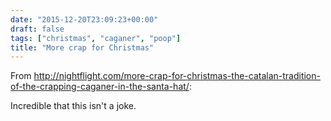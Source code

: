 ```yaml
---
date: "2015-12-20T23:09:23+00:00"
draft: false
tags: ["christmas", "caganer", "poop"]
title: "More crap for Christmas"
---
```

From http://nightflight.com/more-crap-for-christmas-the-catalan-tradition-of-the-crapping-caganer-in-the-santa-hat/:

Incredible that this isn't a joke.

